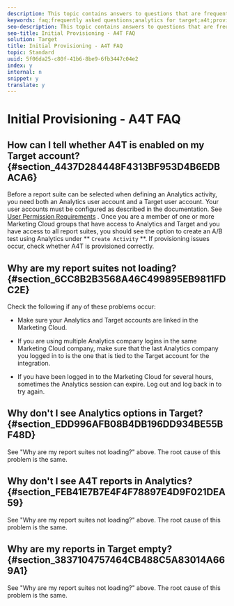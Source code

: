 ```yaml
---
description: This topic contains answers to questions that are frequently asked about provisioning Analytics as the reporting source for Target (A4T).
keywords: faq;frequently asked questions;analytics for target;a4t;provisioning;provisioning;adobe marketing cloud
seo-description: This topic contains answers to questions that are frequently asked about provisioning Analytics as the reporting source for Target (A4T).
seo-title: Initial Provisioning - A4T FAQ
solution: Target
title: Initial Provisioning - A4T FAQ
topic: Standard
uuid: 5f06da25-c80f-41b6-8be9-6fb3447c04e2
index: y
internal: n
snippet: y
translate: y
---
```


# Initial Provisioning - A4T FAQ


## How can I tell whether A4T is enabled on my Target account? {#section_4437D284448F4313BF953D4B6EDBACA6}

Before a report suite can be selected when defining an Analytics activity, you need both an Analytics user account and a Target user account. Your user accounts must be configured as described in the documentation. See [User Permission Requirements](a4t.md#concept_4BC06CAB00BF46FF9362AFE98656B083) . 
Once you are a member of one or more Marketing Cloud groups that have access to Analytics and Target and you have access to all report suites, you should see the option to create an A/B test using Analytics under ** `Create Activity` **. 
If provisioning issues occur, check whether A4T is provisioned correctly.

## Why are my report suites not loading? {#section_6CC8B2B3568A46C499895EB9811FDC2E}

Check the following if any of these problems occur:

* Make sure your Analytics and Target accounts are linked in the Marketing Cloud.

* If you are using multiple Analytics company logins in the same Marketing Cloud company, make sure that the last Analytics company you logged in to is the one that is tied to the Target account for the integration.

* If you have been logged in to the Marketing Cloud for several hours, sometimes the Analytics session can expire. Log out and log back in to try again.



## Why don't I see Analytics options in Target? {#section_EDD996AFB08B4DB196DD934BE55BF48D}

See "Why are my report suites not loading?" above. The root cause of this problem is the same.

## Why don't I see A4T reports in Analytics? {#section_FEB41E7B7E4F4F78897E4D9F021DEA59}

See "Why are my report suites not loading?" above. The root cause of this problem is the same.

## Why are my reports in Target empty? {#section_3837104757464CB488C5A83014A669A1}

See "Why are my report suites not loading?" above. The root cause of this problem is the same.
